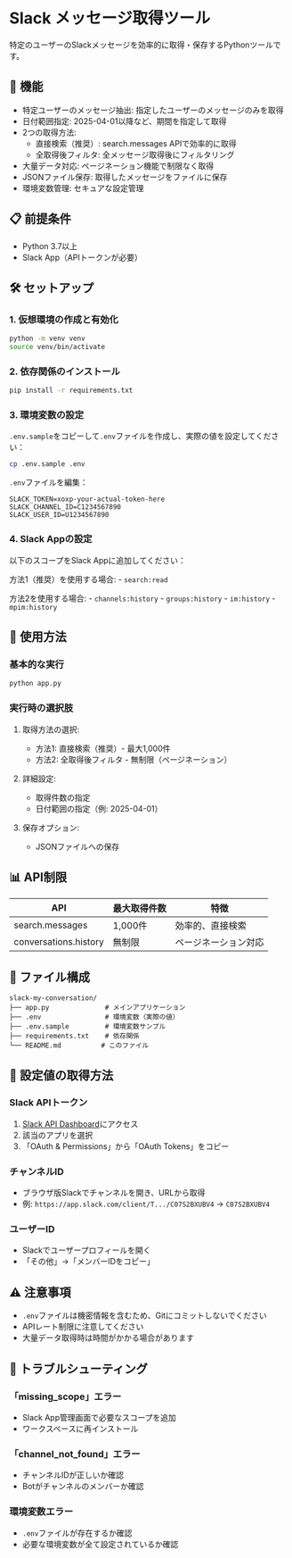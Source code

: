 # Slack メッセージ取得ツール

特定のユーザーのSlackメッセージを効率的に取得・保存するPythonツールです。

## 🚀 機能

- 特定ユーザーのメッセージ抽出: 指定したユーザーのメッセージのみを取得
- 日付範囲指定: 2025-04-01以降など、期間を指定して取得
- 2つの取得方法:
    - 直接検索（推奨）: search.messages APIで効率的に取得
    - 全取得後フィルタ: 全メッセージ取得後にフィルタリング
- 大量データ対応: ページネーション機能で制限なく取得
- JSONファイル保存: 取得したメッセージをファイルに保存
- 環境変数管理: セキュアな設定管理

## 📋 前提条件

- Python 3.7以上
- Slack App（APIトークンが必要）

## 🛠️ セットアップ

### 1. 仮想環境の作成と有効化

```bash
python -m venv venv
source venv/bin/activate
```

### 2. 依存関係のインストール

```bash
pip install -r requirements.txt
```

### 3. 環境変数の設定

`.env.sample`をコピーして`.env`ファイルを作成し、実際の値を設定してください：

```bash
cp .env.sample .env
```

`.env`ファイルを編集：

```env
SLACK_TOKEN=xoxp-your-actual-token-here
SLACK_CHANNEL_ID=C1234567890
SLACK_USER_ID=U1234567890
```

### 4. Slack Appの設定

以下のスコープをSlack Appに追加してください：

方法1（推奨）を使用する場合:
    - `search:read`

方法2を使用する場合:
    - `channels:history`
    - `groups:history`
    - `im:history`
    - `mpim:history`

## 🎯 使用方法

### 基本的な実行

```bash
python app.py
```

### 実行時の選択肢

1. 取得方法の選択:
   - 方法1: 直接検索（推奨）- 最大1,000件
   - 方法2: 全取得後フィルタ - 無制限（ページネーション）

2. 詳細設定:
   - 取得件数の指定
   - 日付範囲の指定（例: 2025-04-01）

3. 保存オプション:
   - JSONファイルへの保存

## 📊 API制限

| API | 最大取得件数 | 特徴 |
|-----|-------------|------|
| search.messages | 1,000件 | 効率的、直接検索 |
| conversations.history | 無制限 | ページネーション対応 |

## 📁 ファイル構成

```text
slack-my-conversation/
├── app.py              # メインアプリケーション
├── .env                # 環境変数（実際の値）
├── .env.sample         # 環境変数サンプル
├── requirements.txt    # 依存関係
└── README.md          # このファイル
```

## 🔧 設定値の取得方法

### Slack APIトークン

1. [Slack API Dashboard](https://api.slack.com/apps)にアクセス
2. 該当のアプリを選択
3. 「OAuth & Permissions」から「OAuth Tokens」をコピー

### チャンネルID

- ブラウザ版Slackでチャンネルを開き、URLから取得
- 例: `https://app.slack.com/client/T.../C07S2BXUBV4` → `C07S2BXUBV4`

### ユーザーID

- Slackでユーザープロフィールを開く
- 「その他」→「メンバーIDをコピー」

## ⚠️ 注意事項

- `.env`ファイルは機密情報を含むため、Gitにコミットしないでください
- APIレート制限に注意してください
- 大量データ取得時は時間がかかる場合があります

## 🐛 トラブルシューティング

### 「missing_scope」エラー

- Slack App管理画面で必要なスコープを追加
- ワークスペースに再インストール

### 「channel_not_found」エラー

- チャンネルIDが正しいか確認
- Botがチャンネルのメンバーか確認

### 環境変数エラー

- `.env`ファイルが存在するか確認
- 必要な環境変数が全て設定されているか確認
